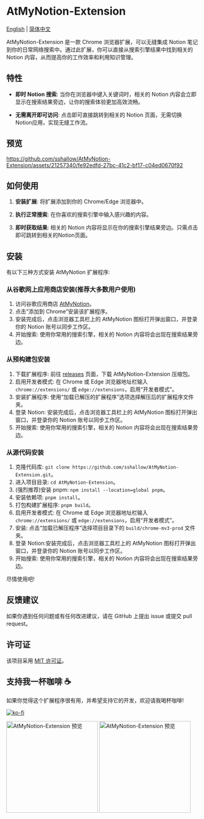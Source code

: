 # AtMyNotion-Extension
[English](README.en.md) | [简体中文](README.md)

AtMyNotion-Extension 是一款 Chrome 浏览器扩展，可以无缝集成 Notion 笔记到你的日常网络搜索中。通过此扩展，你可以直接从搜索引擎结果中找到相关的 Notion 内容，从而提高你的工作效率和利用知识管理。

## 特性

- **即时 Notion 搜索**: 当你在浏览器中键入关键词时，相关的 Notion 内容会立即显示在搜索结果旁边，让你的搜索体验更加高效流畅。

- **无需离开即可访问**: 点击即可直接跳转到相关的 Notion 页面，无需切换Notion应用，实现无缝工作流。

## 预览

https://github.com/sshallow/AtMyNotion-Extension/assets/21257340/fe92edfd-27bc-41c2-bf17-c04ed0670f92

## 如何使用

1. **安装扩展**: 将扩展添加到你的 Chrome/Edge 浏览器中。

2. **执行正常搜索**: 在你喜欢的搜索引擎中输入感兴趣的内容。

3. **即时获取结果**: 相关的 Notion 内容将显示在你的搜索引擎结果旁边。只需点击即可跳转到相关的Notion页面。

## 安装

有以下三种方式安装 AtMyNotion 扩展程序:

### 从谷歌网上应用商店安装(推荐大多数用户使用)

1. 访问谷歌应用商店 [AtMyNotion](https://chromewebstore.google.com/detail/at-my-notion/edfigkgekgdhmecpnahljldneglkkmkh)。
2. 点击“添加到 Chrome”安装该扩展程序。
3. 安装完成后，点击浏览器工具栏上的 AtMyNotion 图标打开弹出窗口，并登录你的 Notion 账号以同步工作区。
4. 开始搜索: 使用你常用的搜索引擎，相关的 Notion 内容将会出现在搜索结果旁边。

### 从预构建包安装

1. 下载扩展程序: 前往 [releases](https://github.com/sshallow/AtMyNotion-Extension/releases/tag/v0.0.1) 页面，下载 AtMyNotion-Extension 压缩包。
2. 启用开发者模式: 在 Chrome 或 Edge 浏览器地址栏输入 `chrome://extensions/` 或 `edge://extensions`，启用“开发者模式”。
3. 安装扩展程序: 使用“加载已解压的扩展程序”选项选择解压后的扩展程序文件夹。
4. 登录 Notion: 安装完成后，点击浏览器工具栏上的 AtMyNotion 图标打开弹出窗口，并登录你的 Notion 账号以同步工作区。
5. 开始搜索: 使用你常用的搜索引擎，相关的 Notion 内容将会出现在搜索结果旁边。

### 从源代码安装
1. 克隆代码库: `git clone https://github.com/sshallow/AtMyNotion-Extension.git`。
2. 进入项目目录: `cd AtMyNotion-Extension`。
3. (强烈推荐)安装 pnpm: `npm install --location=global pnpm`。
4. 安装依赖项: `pnpm install`。
5. 打包构建扩展程序: `pnpm build`。
6. 启用开发者模式: 在 Chrome 或 Edge 浏览器地址栏输入 `chrome://extensions/` 或 `edge://extensions`，启用“开发者模式”。
7. 安装: 点击“加载已解压程序”选择项目目录下的 `build/chrome-mv3-prod` 文件夹。
8. 登录 Notion:安装完成后，点击浏览器工具栏上的 AtMyNotion 图标打开弹出窗口，并登录你的 Notion 账号以同步工作区。
9. 开始搜索: 使用你常用的搜索引擎，相关的 Notion 内容将会出现在搜索结果旁边。


尽情使用吧!

## 反馈建议

如果你遇到任何问题或有任何改进建议，请在 GitHub 上提出 issue 或提交 pull request。

## 许可证

该项目采用 [MIT 许可证](LICENSE)。

## 支持我一杯咖啡 ☕

如果你觉得这个扩展程序很有用，并希望支持它的开发，欢迎请我喝杯咖啡!

[![ko-fi](https://ko-fi.com/img/githubbutton_sm.svg)](https://ko-fi.com/B0B2XG28D)

<img src="https://github.com/sshallow/AtMyNotion-Extension/assets/21257340/d8e9a707-c86d-40f6-80fa-20b5130a09ff" alt="AtMyNotion-Extension 预览" width="240px">

<img src="https://github.com/sshallow/AtMyNotion-Extension/assets/21257340/0300a891-b741-4ea0-aa26-eee2c728f1b1" alt="AtMyNotion-Extension 预览" width="240px">
